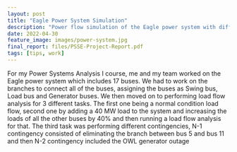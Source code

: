 ```yaml
---
layout: post
title: "Eagle Power System Simulation"
description: "Power flow simulation of the Eagle power system with different contingencies"
date: 2022-04-30
feature_image: images/power-system.jpg
final_report: files/PSSE-Project-Report.pdf
tags: [tips, work]
---
```


For my Power Systems Analysis I course, me and my team worked on the Eagle power system which includes 17 buses. We had to work on the branches to connect all of the buses, assigning the buses as Swing bus, Load bus and Generator buses. We then moved on to performing load flow analysis for 3 different tasks. The first one being a normal condition load flow, second one by adding a 40 MW load to the system and increasing the loads of all the other buses by 40% and then running a load flow analysis for that. The third task was performing different contingencies, N-1 contingency consisted of eliminating the branch between bus 5 and bus 11 and then N-2 contingency included the OWL generator outage

<!--more-->
